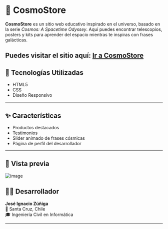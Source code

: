 # 🌌 CosmoStore

**CosmoStore** es un sitio web educativo inspirado en el universo, basado en la serie *Cosmos: A Spacetime Odyssey*. Aquí puedes encontrar telescopios, posters y kits para aprender del espacio mientras te inspiras con frases galácticas.

Puedes visitar el sitio aquí: [Ir a CosmoStore](https://jzvniga.github.io/Evaluacion-1/index.html)
---

## 🚀 Tecnologías Utilizadas

- HTML5
- CSS
- Diseño Responsivo

---

## ✨ Características

- Productos destacados
- Testimonios
- Slider animado de frases cósmicas
- Página de perfil del desarrollador

---

## 📸 Vista previa
![image](https://github.com/user-attachments/assets/5321b538-fcff-46ad-a057-9c54997cc8c5)

## 👨‍💻 Desarrollador

**José Ignacio Zúñiga**  
📍 Santa Cruz, Chile  
🎓 Ingeniería Civil en Informática  

---

